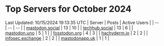 # Top Servers for October 2024
Last Updated: 10/15/2024 19:13:35 UTC
| Server | Posts | Active Users |
| -- | -- | -- |
| [mastodon.social](https://mastodon.social/tags/PowerShell) | 13 | 10 |
| [techhub.social](https://techhub.social/tags/PowerShell) | 13 | 6 |
| [mastodon.uno](https://mastodon.uno/tags/PowerShell) | 5 | 1 |
| [fosstodon.org](https://fosstodon.org/tags/PowerShell) | 4 | 3 |
| [hachyderm.io](https://hachyderm.io/tags/PowerShell) | 2 | 2 |
| [infosec.exchange](https://infosec.exchange/tags/PowerShell) | 2 | 2 |
| [mastodonapp.uk](https://mastodonapp.uk/tags/PowerShell) | 1 | 1 |
